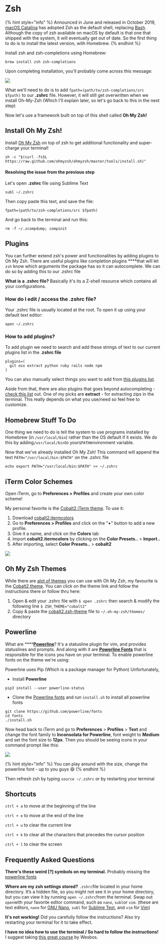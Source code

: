# Zsh

{% hint style="info" %}
Announced in June and released in October 2019, [macOS Catalina](https://en.wikipedia.org/wiki/MacOS_Catalina) has adopted Zsh as the default shell, replacing [Bash](https://en.wikipedia.org/wiki/Bash_%28Unix_shell%29). Although the copy of zsh available on macOS by default is that one that shipped with the system, it will eventually get out of date. So the first thing to do is to install the latest version, with Homebrew.
{% endhint %}

Install zsh and zsh-completions using Homebrew:

```text
brew install zsh zsh-completions
```

Upon completing installation, you'll probably come across this message:

![](../../.gitbook/assets/screen-shot-2019-12-30-at-9.29.06-pm.png)

What we'll need to do is to add `fpath=(path/to/zsh-completions/src $fpath)` to our **.zshrc** file. However, it will still get overwritten when we install Oh-My-Zsh \(Which I'll explain later, so let's go back to this in the next step\) 

Now let's use a framework built on top of this shell called **Oh My Zsh!**

## Install Oh My Zsh!

Install [Oh My Zsh](http://ohmyz.sh/) on top of zsh to get additional functionality and super-charge your terminal!

```text
sh -c "$(curl -fsSL https://raw.github.com/ohmyzsh/ohmyzsh/master/tools/install.sh)"
```

#### Resolving the issue from the previous step

Let's open **.zshrc** file using Sublime Text

```text
subl ~/.zshrc
```

Then copy paste this text, and save the file:

```text
fpath=(path/to/zsh-completions/src $fpath)
```

And go back to the terminal and run this:

```text
rm -f ~/.zcompdump; compinit
```

## Plugins

You can further extend zsh's power and functionalities by adding plugins to Oh My Zsh. There are useful plugins like completion plugins ****that will let `zsh` know which arguments the package has so it can autocomplete. We can do so by adding this to our .zshrc file

**What is a .zshrc file?** Basically it's its a Z-shell resource which contains all your configurations.

### How do I edit / access the .zshrc file?

Your .zshrc file is usually located at the root. To open it up using your default text editor:

```text
open ~/.zshrc
```

### **How to add plugins?**

To add plugin we need to search and add these strings of text to our current plugins list in the .**zshrc file**

```text
plugins=(
  git osx extract python ruby rails node npm
)
```

You can also manually select things you want to add from [this plugins list](https://github.com/robbyrussell/oh-my-zsh/wiki/Plugins).

Aside from that, there are also plugins that goes beyond autocompleting - [check this list](https://github.com/robbyrussell/oh-my-zsh/wiki/Plugins-Overview) out. One of my picks are **extract** - for extracting zips in the terminal. This really depends on what you use/need so feel free to customize.

## Homebrew Stuff To Do

One thing we need to do is tell the system to use programs installed by Homebrew \(in `/usr/local/bin`\) rather than the OS default if it exists. We do this by adding`/usr/local/bin`to your`$PATH`environment variable.

Now that we've already installed Oh My Zsh! This command will append the text `PATH="/usr/local/bin:$PATH"` on the .zshrc file

```text
echo export PATH="/usr/local/bin:$PATH" >> ~/.zshrc
```

## iTerm Color Schemes

Open iTerm, go to **Preferences &gt; Profiles** and create your own color scheme! 

My personal favorite is the [Cobalt2 iTerm theme](https://github.com/wesbos/Cobalt2-iterm/blob/master/cobalt2.itermcolors). To use it:

1. Download [cobalt2.itermcolors](https://raw.githubusercontent.com/wesbos/Cobalt2-iterm/master/cobalt2.itermcolors)
2. Go to **Preferences &gt; Profiles** and click on the "**+**" button to add a new profile.
3. Give it a name, and click on the **Colors** tab
4. Import **cobalt2.itermcolors** by clicking on the **Color Presets..** &gt; **Import..**
5. After importing, select **Color Presets..** &gt; **cobalt2**

![](../../.gitbook/assets/screen-shot-2019-12-30-at-10.22.32-pm.png)

## Oh My Zsh Themes

While there are [alot of themes](https://github.com/robbyrussell/oh-my-zsh/wiki/themes) you can use with Oh My Zsh, my favourite is the [Cobalt2 theme](https://github.com/wesbos/Cobalt2-iterm). You can click on the theme link and follow the instructions there or follow thru here:

1. Open & edit your .zshrc file with `$ open .zshrc` then search & modify the following line `$ ZSH_THEME="cobalt2"`
2. Copy & paste the [cobalt2.zsh-theme](https://raw.githubusercontent.com/wesbos/Cobalt2-iterm/master/cobalt2.zsh-theme) file to `~/.oh-my-zsh/themes/`  directory

## Powerline

What are ****[**Powerline**](https://github.com/powerline/powerline)? It's a statusline plugin for vim, and provides statuslines and prompts. And along with it are [**Powerline Fonts**](https://github.com/powerline/fonts) that is responsible for the icons you have on your terminal. To enable powerline fonts on the theme we're using:

Powerline uses Pip \(Which is a package manager for Python\) Unfortunately, 

* Install **Powerline**

```text
pip3 install --user powerline-status
```

* Clone the [Powerline fonts](https://github.com/powerline/fonts) and run `install.sh` to install all powerline fonts

```text
git clone https://github.com/powerline/fonts
cd fonts
./install.sh
```

Now head back to iTerm and go to **Preferences** &gt; **Profiles** &gt; **Text** and change the font family to **Inconsolata for Powerline**, font weight to **Medium** and set the font size to **12px**. Then you should be seeing icons in your command prompt like this:

![](../../.gitbook/assets/screen-shot-2019-12-31-at-12.31.00-am.png)

{% hint style="info" %}
You can play around with the size, change the powerline font - up to you guys 😄
{% endhint %}

Then refresh zsh by typing `source ~/.zshrc` or by restarting your terminal

## Shortcuts

`ctrl + a` to move at the beginning of the line

`ctrl + e` to move at the end of the line

`ctrl + u` to clear the current line

`ctrl + k` to clear all the characters that precedes the cursor position

`ctrl + l` to clear the screen

## Frequently Asked Questions

**There's these weird \[?\] symbols on my terminal.** Probably missing the [powerline fonts](https://github.com/powerline/fonts)

**Where are my zsh settings stored?** `.zshrc`file located in your home directory. It’s a hidden file, so you might not see it in your home directory, but you can view it by running `open ~/.zshrc`from the terminal. Swap out `open`with your favorite editor command, such as `nano`, `subl`or `vim`. \(these are text editors, `nano` for [GNU Nano](https://www.nano-editor.org/), `subl` for [Sublime Text](https://www.sublimetext.com/), and `vim` for [Vim](http://www.vim.org/)\)

**It's not working!** Did you carefully follow the instructions? Also try restarting your terminal for it to take effect.

**I have no idea how to use the terminal / So hard to follow the instructions!** I suggest taking [this great course](https://commandlinepoweruser.com) by Wesbos.

